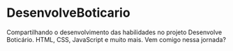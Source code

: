 # DesenvolveBoticario
Compartilhando o desenvolvimento das habilidades no projeto Desenvolve Boticário. HTML, CSS, JavaScript e muito mais. Vem comigo nessa jornada?
